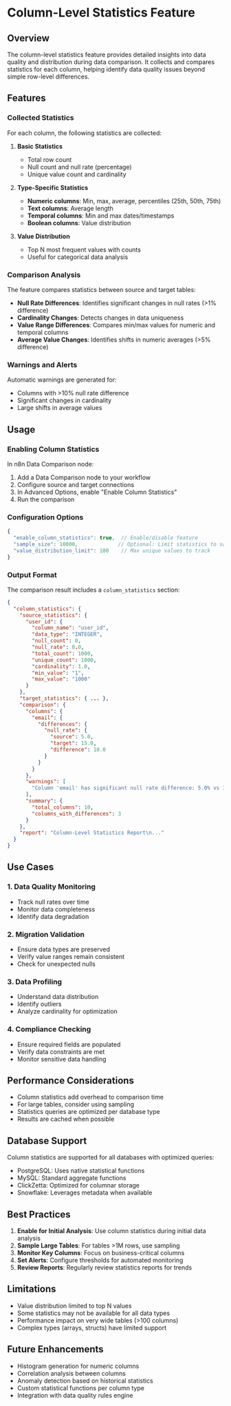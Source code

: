 # Column-Level Statistics Feature

## Overview

The column-level statistics feature provides detailed insights into data quality and distribution during data comparison. It collects and compares statistics for each column, helping identify data quality issues beyond simple row-level differences.

## Features

### Collected Statistics

For each column, the following statistics are collected:

1. **Basic Statistics**
   - Total row count
   - Null count and null rate (percentage)
   - Unique value count and cardinality
   
2. **Type-Specific Statistics**
   - **Numeric columns**: Min, max, average, percentiles (25th, 50th, 75th)
   - **Text columns**: Average length
   - **Temporal columns**: Min and max dates/timestamps
   - **Boolean columns**: Value distribution

3. **Value Distribution**
   - Top N most frequent values with counts
   - Useful for categorical data analysis

### Comparison Analysis

The feature compares statistics between source and target tables:

- **Null Rate Differences**: Identifies significant changes in null rates (>1% difference)
- **Cardinality Changes**: Detects changes in data uniqueness
- **Value Range Differences**: Compares min/max values for numeric and temporal columns
- **Average Value Changes**: Identifies shifts in numeric averages (>5% difference)

### Warnings and Alerts

Automatic warnings are generated for:
- Columns with >10% null rate difference
- Significant changes in cardinality
- Large shifts in average values

## Usage

### Enabling Column Statistics

In n8n Data Comparison node:

1. Add a Data Comparison node to your workflow
2. Configure source and target connections
3. In Advanced Options, enable "Enable Column Statistics"
4. Run the comparison

### Configuration Options

```javascript
{
  "enable_column_statistics": true,  // Enable/disable feature
  "sample_size": 10000,             // Optional: Limit statistics to sample
  "value_distribution_limit": 100    // Max unique values to track
}
```

### Output Format

The comparison result includes a `column_statistics` section:

```json
{
  "column_statistics": {
    "source_statistics": {
      "user_id": {
        "column_name": "user_id",
        "data_type": "INTEGER",
        "null_count": 0,
        "null_rate": 0.0,
        "total_count": 1000,
        "unique_count": 1000,
        "cardinality": 1.0,
        "min_value": "1",
        "max_value": "1000"
      }
    },
    "target_statistics": { ... },
    "comparison": {
      "columns": {
        "email": {
          "differences": {
            "null_rate": {
              "source": 5.0,
              "target": 15.0,
              "difference": 10.0
            }
          }
        }
      },
      "warnings": [
        "Column 'email' has significant null rate difference: 5.0% vs 15.0%"
      ],
      "summary": {
        "total_columns": 10,
        "columns_with_differences": 3
      }
    },
    "report": "Column-Level Statistics Report\n..."
  }
}
```

## Use Cases

### 1. Data Quality Monitoring
- Track null rates over time
- Monitor data completeness
- Identify data degradation

### 2. Migration Validation
- Ensure data types are preserved
- Verify value ranges remain consistent
- Check for unexpected nulls

### 3. Data Profiling
- Understand data distribution
- Identify outliers
- Analyze cardinality for optimization

### 4. Compliance Checking
- Ensure required fields are populated
- Verify data constraints are met
- Monitor sensitive data handling

## Performance Considerations

- Column statistics add overhead to comparison time
- For large tables, consider using sampling
- Statistics queries are optimized per database type
- Results are cached when possible

## Database Support

Column statistics are supported for all databases with optimized queries:
- PostgreSQL: Uses native statistical functions
- MySQL: Standard aggregate functions
- ClickZetta: Optimized for columnar storage
- Snowflake: Leverages metadata when available

## Best Practices

1. **Enable for Initial Analysis**: Use column statistics during initial data analysis
2. **Sample Large Tables**: For tables >1M rows, use sampling
3. **Monitor Key Columns**: Focus on business-critical columns
4. **Set Alerts**: Configure thresholds for automated monitoring
5. **Review Reports**: Regularly review statistics reports for trends

## Limitations

- Value distribution limited to top N values
- Some statistics may not be available for all data types
- Performance impact on very wide tables (>100 columns)
- Complex types (arrays, structs) have limited support

## Future Enhancements

- Histogram generation for numeric columns
- Correlation analysis between columns
- Anomaly detection based on historical statistics
- Custom statistical functions per column type
- Integration with data quality rules engine